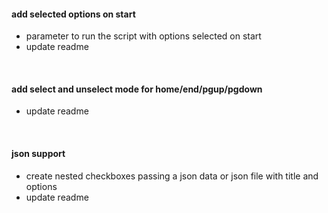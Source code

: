 #### add selected options on start
- parameter to run the script with options selected on start
- update readme

<br />

#### add select and unselect mode for home/end/pgup/pgdown
- update readme

<br />

#### json support
- create nested checkboxes passing a json data or json file with title and options
- update readme
